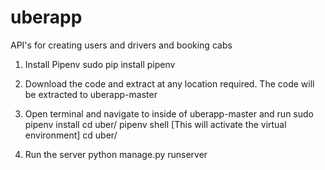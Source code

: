 # uberapp
API's for creating users and drivers and booking cabs

1. Install Pipenv
sudo pip install pipenv

2. Download the code and extract at any location required. The code will be extracted to uberapp-master

3. Open terminal and navigate to inside of uberapp-master and run
sudo pipenv install
cd uber/
pipenv shell [This will activate the virtual environment]
cd uber/

4. Run the server
python manage.py runserver
